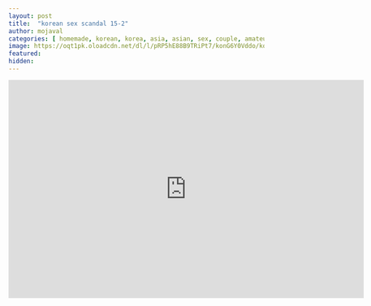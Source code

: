 ```yaml
---
layout: post
title:  "korean sex scandal 15-2"
author: mojaval
categories: [ homemade, korean, korea, asia, asian, sex, couple, amateur, scandal, motel, adult, self, camera, real ]
image: https://oqt1pk.oloadcdn.net/dl/l/pRP5hE88B9TRiPt7/konG6Y0Vddo/korean-sex-scandal-15-2___3f00bf77a6ae7ca6678c5f8ca381d1d9b0b89f03.mp4_splash.jpg?mime=true
featured: 
hidden: 
---
```


<iframe src="https://openload.co/embed/ADeD4GpfeYg/korean-sex-scandal-15-2___3f00bf77a6ae7ca6678c5f8ca381d1d9b0b89f03.mp4" scrolling="no" frameborder="0" width="700" height="430" allowfullscreen="true" webkitallowfullscreen="true" mozallowfullscreen="true"></iframe>
